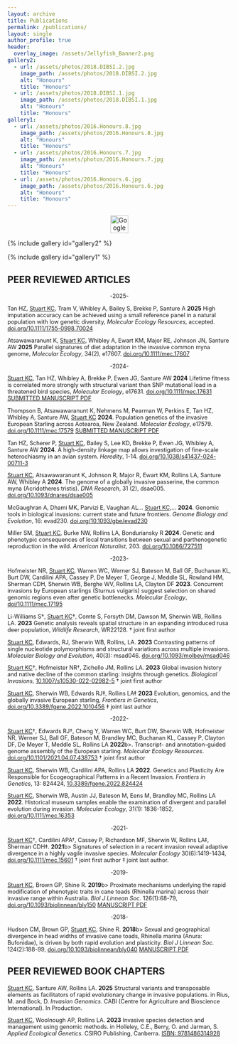 ```yaml
---
layout: archive
title: Publications
permalink: /publications/
layout: single
author_profile: true
header:
  overlay_image: /assets/Jellyfish_Banner2.png
gallery2:
  - url: /assets/photos/2018.DIBSI.2.jpg
    image_path: /assets/photos/2018.DIBSI.2.jpg
    alt: "Honours"
    title: "Honours"
  - url: /assets/photos/2018.DIBSI.1.jpg
    image_path: /assets/photos/2018.DIBSI.1.jpg
    alt: "Honours"
    title: "Honours"
gallery1:
  - url: /assets/photos/2016.Honours.8.jpg
    image_path: /assets/photos/2016.Honours.8.jpg
    alt: "Honours"
    title: "Honours"
  - url: /assets/photos/2016.Honours.7.jpg
    image_path: /assets/photos/2016.Honours.7.jpg
    alt: "Honours"
    title: "Honours"
  - url: /assets/photos/2016.Honours.6.jpg
    image_path: /assets/photos/2016.Honours.6.jpg
    alt: "Honours"
    title: "Honours"
---
```


<p style="text-align: center;"><a href="https://scholar.google.com/citations?user=zVGhz5UAAAAJ&hl=en&oi=ao" target="_blank">
  <img src="https://e7.pngegg.com/pngimages/31/731/png-clipart-google-scholar-education-research-doctor-of-philosophy-scholar-s-logo-monochrome.png" alt="Google Scholar" width="40"></a></p>

{% include gallery id="gallery2"  %}

{% include gallery id="gallery1" %}

## PEER REVIEWED ARTICLES 

<div style="font-size: 0.9em;">

<p style="text-align: center;"> -2025- </p>

Tan HZ, <u>Stuart KC</u>, Tram V, Whibley A, Bailey S, Brekke P, Santure A  <b>2025</b> High imputation accuracy can be achieved using a small reference panel in a natural population with low genetic diversity, <i>Molecular Ecology Resources</i>, accepted. <a href="https://doi.org/10.1111/1755-0998.70024">doi.org/10.1111/1755-0998.70024</a> <p>

Atsawawaranunt K, <u>Stuart KC</u>, Whibley A, Ewart KM, Major RE, Johnson JN, Santure AW <b>2025</b> Parallel signatures of diet adaptation in the invasive common myna genome, <i>Molecular Ecology</i>, 34(2), e17607. <a href="http://doi.org/10.1111/mec.17607">doi.org/10.1111/mec.17607</a> <p>

<p style="text-align: center;"> -2024- </p>

<u>Stuart KC</u>, Tan HZ, Whibley A, Brekke P, Ewen JG, Santure AW <b>2024</b> Lifetime fitness is correlated more strongly with structural variant than SNP mutational load in a threatened bird species, <i>Molecular Ecology</i>, e17631. <a href="https://doi.org/10.1111/mec.17631">doi.org/10.1111/mec.17631</a>
<a href="/assets/papers/SubmittedVersion_MolEcol_HihiGeneticLoad_Nc3.4.pdf" class="btn btn--info">SUBMITTED MANUSCRIPT PDF</a> <p>

Thompson B, Atsawawaranunt K, Nehmens M, Pearman W, Perkins E, Tan HZ, Whibley A, Santure AW, <u>Stuart KC</u> <b>2024</b>. Population genetics of the invasive European Starling across Aotearoa, New Zealand. <i>Molecular Ecology</i>, e17579. <a href="https://doi.org/10.1111/mec.17579">doi.org/10.1111/mec.17579</a>
<a href="/assets/papers/SubmittedVersion_MolEcol_NZstarlings_Sv10.7.pdf" class="btn btn--info">SUBMITTED MANUSCRIPT PDF</a> <p>

Tan HZ, Scherer P, <u>Stuart KC</u>, Bailey S, Lee KD, Brekke P, Ewen JG, Whibley A, Santure AW <b>2024</b>. A high-density linkage map allows investigation of fine-scale heterochiasmy in an avian system. <i>Heredity</i>, 1-14. <a href="https://doi.org/10.1038/s41437-024-00711-3">doi.org/10.1038/s41437-024-00711-3</a> <p>

<u>Stuart KC</u>, Atsawawaranunt K, Johnson R, Major R, Ewart KM, Rollins LA, Santure AW, Whibley A  <b>2024</b>. The genome of a globally invasive passerine, the common myna (Acridotheres tristis). <i>DNA Research</i>, 31 (2), dsae005. <a href="https://doi.org/10.1093/dnares/dsae005">doi.org/10.1093/dnares/dsae005</a> <p>

McGaughran A, Dhami MK, Parvizi E, Vaughan AL… <u>Stuart KC,</u>…  <b>2024</b>. Genomic tools in biological invasions: current state and future frontiers. <i>Genome Biology and Evolution</i>, 16: evad230. <a href="https://doi.org/10.1093/gbe/evad230">doi.org/10.1093/gbe/evad230</a> <p>

Miller SM, <u>Stuart KC</u>, Burke NW, Rollins LA, Bonduriansky R <b>2024</b>. Genetic and phenotypic consequences of local transitions between sexual and parthenogenetic reproduction in the wild. <i>American Naturalist</i>, 203. <a href="https://doi.org/10.1086/727511">doi.org/10.1086/727511</a> <p>

<p style="text-align: center;"> -2023- </p>

Hofmeister NR, <u>Stuart KC</u>, Warren WC, Werner SJ, Bateson M, Ball GF, Buchanan KL, Burt DW, Cardilini APA, Cassey P, De Meyer T, George J, Meddle SL, Rowland HM, Sherman CDH, Sherwin WB, Berghe WV, Rollins LA, Clayton DF <b>2023</b>. Concurrent invasions by European starlings (Sturnus vulgaris) suggest selection on shared genomic regions even after genetic bottlenecks. <i>Molecular Ecology</i>, <a href="https://onlinelibrary.wiley.com/doi/10.1111/mec.17195">doi/10.1111/mec.17195</a> <p>

Li-Williams S†, <u>Stuart KC</u>†, Comte S, Forsyth DM, Dawson M, Sherwin WB, Rollins LA. <b>2023</b> Genetic analysis reveals spatial structure in an expanding introduced rusa deer population, <i>Wildlife Research</i>, WR22128. † joint first author  <p>

<u>Stuart KC</u>, Edwards, RJ, Sherwin WB, Rollins, LA. <b>2023</b> Contrasting patterns of single nucleotide polymorphisms and structural variations across multiple invasions. <i>Molecular Biology and Evolution</i>, 40(3): msad046. <a href="https://doi.org/10.1093/molbev/msad046">doi.org/10.1093/molbev/msad046</a> <p>

<u>Stuart KC</u>†, Hofmeister NR†, Zichello JM, Rollins LA. <b>2023</b> Global invasion history and native decline of the common starling: insights through genetics. <i>Biological Invasions</i>, <a href="https://doi.org/10.1007/s10530-022-02982-5">10.1007/s10530-022-02982-5</a> † joint first author  <p>

<u>Stuart KC</u>, Sherwin WB, Edwards RJ‡, Rollins LA‡ <b>2023</b> Evolution, genomics, and the globally invasive European starling, <i>Frontiers in Genetics</i>, <a href="https://doi.org/10.3389/fgene.2022.1010456">doi.org/10.3389/fgene.2022.1010456</a> ‡ joint last author <p>


<p style="text-align: center;"> -2022- </p>
<u>Stuart KC</u>†, Edwards RJ†, Cheng Y, Warren WC, Burt DW, Sherwin WB, Hofmeister NR, Werner SJ, Ball GF, Bateson M, Brandley MC, Buchanan KL, Cassey P, Clayton DF, De Meyer T, Meddle SL, Rollins LA <b>2022</b>b>. Transcript- and annotation-guided genome assembly of the European starling. <i>Molecular Ecology Resources</i>. <a href="doi.org/10.1101/2021.04.07.438753">doi.org/10.1101/2021.04.07.438753</a> † joint first author <p>

<u>Stuart KC</u>, Sherwin WB, Cardilini APA, Rollins LA <b>2022</b>. Genetics and Plasticity Are Responsible for Ecogeographical Patterns in a Recent Invasion. <i>Frontiers in Genetics</i>, 13: 824424, <a href="https://www.ncbi.nlm.nih.gov/pmc/articles/PMC8963341/">10.3389/fgene.2022.824424</a>  <p>

<u>Stuart KC</u>, Sherwin WB, Austin JJ, Bateson M, Eens M, Brandley MC, Rollins LA <b>2022</b>. Historical museum samples enable the examination of divergent and parallel evolution during invasion. <i>Molecular Ecology</i>, 31(1): 1836-1852, <a href="https://onlinelibrary.wiley.com/doi/full/10.1111/mec.16353">doi.org/10.1111/mec.16353</a>  <p>

<p style="text-align: center;"> -2021- </p>
<u>Stuart KC</u>†, Cardilini APA†, Cassey P, Richardson MF, Sherwin W, Rollins LA‡, Sherman CDH‡. <b>2021</b>b> Signatures of selection in a recent invasion reveal adaptive divergence in a highly vagile invasive species. <i>Molecular Ecology</i> 30(6):1419-1434, <a href="https://onlinelibrary.wiley.com/doi/10.1111/mec.15601">doi.org/10.1111/mec.15601</a> † joint first author  ‡ joint last author. <p>

<p style="text-align: center;"> -2019- </p>
<u>Stuart KC</u>, Brown GP, Shine R. <b>2019</b>b> Proximate mechanisms underlying the rapid modification of phenotypic traits in cane toads (Rhinella marina) across their invasive range within Australia. <i>Biol J Linnean Soc.</i> 126(1):68-79, <a href="https://academic.oup.com/biolinnean/article-abstract/126/1/68/5189714?redirectedFrom=fulltext">doi.org/10.1093/biolinnean/bly150</a>
<a href="/assets/papers/2.CaneToadPlasticity.pdf" class="btn btn--info">MANUSCRIPT PDF</a> <p>

<p style="text-align: center;"> -2018- </p>
Hudson CM, Brown GP, <u>Stuart KC</u>, Shine R. <b>2018</b>b> Sexual and geographical divergence in head widths of invasive cane toads, Rhinella marina (Anura: Bufonidae), is driven by both rapid evolution and plasticity. <i>Biol J Linnean Soc.</i> 124(2):188-99, <a href="https://academic.oup.com/biolinnean/article-abstract/124/2/188/4991888?redirectedFrom=fulltext">doi.org/10.1093/biolinnean/bly040</a>
<a href="/assets/papers/1.SexualandgeographicaldivergenceinheadwidthsofinvasivecanetoadsRhinellamarinaAnura-Bufonidaeisdrivenbybothrapidevolutionandplasticity.pdf" class="btn btn--info">MANUSCRIPT PDF</a> <p>

</div>

## PEER REVIEWED BOOK CHAPTERS

<div style="font-size: 0.9em;">

<u>Stuart KC</u>, Santure AW, Rollins LA. <b>2025</b> Structural variants and transposable elements as facilitators of rapid evolutionary change in invasive populations. in Rius, M. and Bock, D. <i>Invasion Genomics</i>. CABI (Centre for Agriculture and Bioscience International). In Production.  <p>

<U>Stuart KC</u>, Woolnough AP, Rollins LA. <b>2023</b> Invasive species detection and management using genomic methods. in Holleley, C.E., Berry, O. and Jarman, S. <i>Applied Ecological Genetics</i>. CSIRO Publishing, Canberra. <a href="https://books.google.com.au/books?hl=en&lr=&id=34XmEAAAQBAJ&oi=fnd&pg=PA286&ots=upS0Nmmp0q&sig=15HX_GbbbNP8ISnb9jCtQAywIKQ&redir_esc=y#v=onepage&q&f=false">ISBN: 9781486314928</a> <p>

</div>

